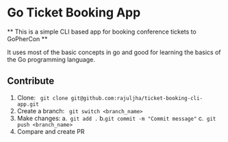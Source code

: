 # Go Ticket Booking App

** This is a simple CLI based app for booking conference tickets to GoPherCon **

It uses most of the basic concepts in go and good for learning the basics of the Go programming language.

## Contribute
1. Clone: ` git clone git@github.com:rajuljha/ticket-booking-cli-app.git`
2. Create a branch: ` git switch <branch_name>`
3. Make changes: 
    a.` git add .`
    b.` git commit -m "Commit message" `
    c.` git push <branch_name>`
4. Compare and create PR

